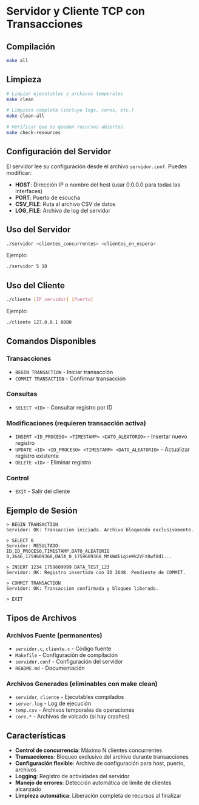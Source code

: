 # Servidor y Cliente TCP con Transacciones

## Compilación
```bash
make all
```

## Limpieza
```bash
# Limpiar ejecutables y archivos temporales
make clean

# Limpieza completa (incluye logs, cores, etc.)
make clean-all

# Verificar que no queden recursos abiertos
make check-resources
```

## Configuración del Servidor

El servidor lee su configuración desde el archivo `servidor.conf`. Puedes modificar:

- **HOST**: Dirección IP o nombre del host (usar 0.0.0.0 para todas las interfaces)
- **PORT**: Puerto de escucha
- **CSV_FILE**: Ruta al archivo CSV de datos
- **LOG_FILE**: Archivo de log del servidor

## Uso del Servidor
```bash
./servidor <clientes_concurrentes> <clientes_en_espera>
```

Ejemplo:
```bash
./servidor 5 10
```

## Uso del Cliente
```bash
./cliente [IP_servidor] [Puerto]
```

Ejemplo:
```bash
./cliente 127.0.0.1 8080
```

## Comandos Disponibles

### Transacciones
- `BEGIN TRANSACTION` - Iniciar transacción
- `COMMIT TRANSACTION` - Confirmar transacción

### Consultas
- `SELECT <ID>` - Consultar registro por ID

### Modificaciones (requieren transacción activa)
- `INSERT <ID_PROCESO> <TIMESTAMP> <DATO_ALEATORIO>` - Insertar nuevo registro
- `UPDATE <ID> <ID_PROCESO> <TIMESTAMP> <DATO_ALEATORIO>` - Actualizar registro existente
- `DELETE <ID>` - Eliminar registro

### Control
- `EXIT` - Salir del cliente

## Ejemplo de Sesión
```
> BEGIN TRANSACTION
Servidor: OK: Transaccion iniciada. Archivo bloqueado exclusivamente.

> SELECT 0
Servidor: RESULTADO:
ID,ID_PROCESO,TIMESTAMP,DATO_ALEATORIO
0,3646,1759609368,DATA_0_1759609368_MtkWdEiqieWk2VFz8wf8d1...

> INSERT 1234 1759609999 DATA_TEST_123
Servidor: OK: Registro insertado con ID 3648. Pendiente de COMMIT.

> COMMIT TRANSACTION
Servidor: OK: Transaccion confirmada y bloqueo liberado.

> EXIT
```

## Tipos de Archivos

### Archivos Fuente (permanentes)
- `servidor.c`, `cliente.c` - Código fuente
- `Makefile` - Configuración de compilación
- `servidor.conf` - Configuración del servidor
- `README.md` - Documentación

### Archivos Generados (eliminables con make clean)
- `servidor`, `cliente` - Ejecutables compilados
- `server.log` - Log de ejecución
- `temp.csv` - Archivos temporales de operaciones
- `core.*` - Archivos de volcado (si hay crashes)

## Características

- **Control de concurrencia**: Máximo N clientes concurrentes
- **Transacciones**: Bloqueo exclusivo del archivo durante transacciones
- **Configuración flexible**: Archivo de configuración para host, puerto, archivos
- **Logging**: Registro de actividades del servidor
- **Manejo de errores**: Detección automática de límite de clientes alcanzado
- **Limpieza automática**: Liberación completa de recursos al finalizar